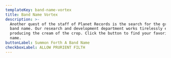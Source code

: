 ```yaml
---
templateKey: band-name-vortex
title: Band Name Vortex
description: >-
  Another quest of the staff of Planet Records is the search for the greatest
  band name. Our research and development department works tirelessly every day
  producing the cream of the crop. Click the button to find your favorite band
  name.
buttonLabel: Summon Forth A Band Name
checkboxLabel: ALLOW PRURIENT FILTH
---
```


